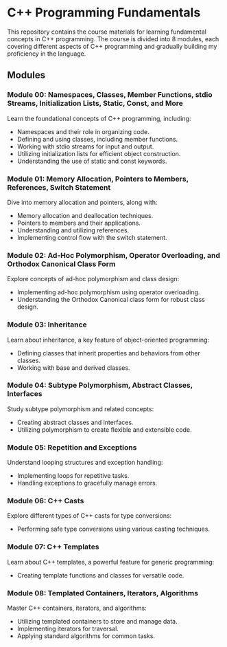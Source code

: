 # C++ Programming Fundamentals

This repository contains the course materials for learning fundamental concepts in C++ programming. The course is divided into 8 modules, each covering different aspects of C++ programming and gradually building my proficiency in the language.

## Modules

### Module 00: Namespaces, Classes, Member Functions, stdio Streams, Initialization Lists, Static, Const, and More

Learn the foundational concepts of C++ programming, including:
- Namespaces and their role in organizing code.
- Defining and using classes, including member functions.
- Working with stdio streams for input and output.
- Utilizing initialization lists for efficient object construction.
- Understanding the use of static and const keywords.

### Module 01: Memory Allocation, Pointers to Members, References, Switch Statement

Dive into memory allocation and pointers, along with:
- Memory allocation and deallocation techniques.
- Pointers to members and their applications.
- Understanding and utilizing references.
- Implementing control flow with the switch statement.

### Module 02: Ad-Hoc Polymorphism, Operator Overloading, and Orthodox Canonical Class Form

Explore concepts of ad-hoc polymorphism and class design:
- Implementing ad-hoc polymorphism using operator overloading.
- Understanding the Orthodox Canonical class form for robust class design.

### Module 03: Inheritance

Learn about inheritance, a key feature of object-oriented programming:
- Defining classes that inherit properties and behaviors from other classes.
- Working with base and derived classes.

### Module 04: Subtype Polymorphism, Abstract Classes, Interfaces

Study subtype polymorphism and related concepts:
- Creating abstract classes and interfaces.
- Utilizing polymorphism to create flexible and extensible code.

### Module 05: Repetition and Exceptions

Understand looping structures and exception handling:
- Implementing loops for repetitive tasks.
- Handling exceptions to gracefully manage errors.

### Module 06: C++ Casts

Explore different types of C++ casts for type conversions:
- Performing safe type conversions using various casting techniques.

### Module 07: C++ Templates

Learn about C++ templates, a powerful feature for generic programming:
- Creating template functions and classes for versatile code.

### Module 08: Templated Containers, Iterators, Algorithms

Master C++ containers, iterators, and algorithms:
- Utilizing templated containers to store and manage data.
- Implementing iterators for traversal.
- Applying standard algorithms for common tasks.
